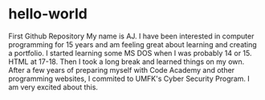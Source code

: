 # hello-world
First Github Repository
My name is AJ.  I have been interested in computer programming for 15 years and am feeling great about learning and creating a portfolio.
I started learning some MS DOS when I was probably 14 or 15.  HTML at 17-18.  Then I took a long break and learned things on my own. After a few years of preparing myself with Code Academy and other programming websites, I commited to UMFK's Cyber Security Program. I am very excited about this.  
